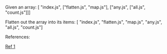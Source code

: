 Given an array:
[ "index.js", ["flatten.js", "map.js"], ["any.js", ["all.js", "count.js"]]]

Flatten out the array into its items:
[ "index.js", "flatten.js", "map.js", "any.js", "all.js", "count.js"]

References:

[Ref 1](https://www.youtube.com/watch?v=NiLUGy1Mh4U&t=930s)
